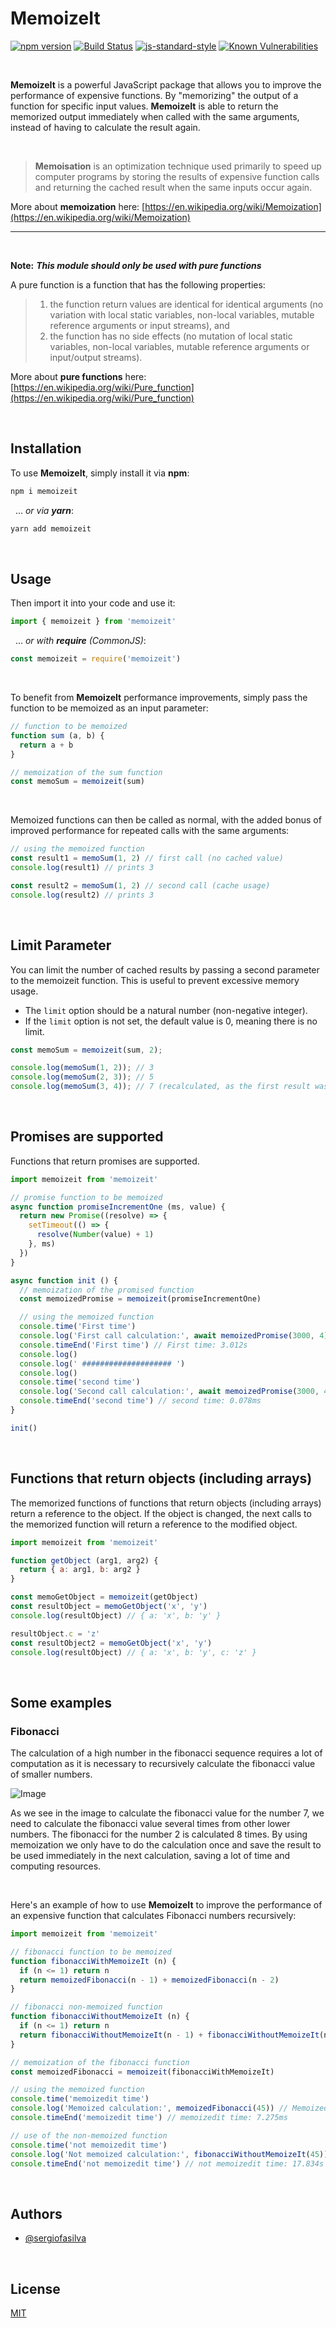 # MemoizeIt
[![npm version](https://img.shields.io/npm/v/memoizeit)](https://www.npmjs.com/package/memoizeit)
[![Build Status](https://img.shields.io/github/actions/workflow/status/sergiofasilva/memoizeit/ci.yml)](https://github.com/sergiofasilva/memoizeit/actions)
[![js-standard-style](https://img.shields.io/badge/code%20style-standard-brightgreen.svg?style=flat)](https://standardjs.com/)
[![Known Vulnerabilities](https://snyk.io/test/github/sergiofasilva/memoizeit/badge.svg)](https://snyk.io/test/github/sergiofasilva/memoizeit)

&nbsp;

**MemoizeIt** is a powerful JavaScript package that allows you to improve the performance of expensive functions. By "memorizing" the output of a function for specific input values. **MemoizeIt** is able to return the memorized output immediately when called with the same arguments, instead of having to calculate the result again.

&nbsp;

> **Memoisation** is an optimization technique used primarily to speed up computer programs by storing the results of expensive function calls and returning the cached result when the same inputs occur again.

More about **memoization** here: [https://en.wikipedia.org/wiki/Memoization](https://en.wikipedia.org/wiki/Memoization)

---

&nbsp;

**Note:** **_This module should only be used with pure functions_**

A pure function is a function that has the following properties:

> 1.  the function return values are identical for identical arguments (no variation with local static variables, non-local variables, mutable reference arguments or input streams), and
> 2.  the function has no side effects (no mutation of local static variables, non-local variables, mutable reference arguments or input/output streams).

More about **pure functions** here: [https://en.wikipedia.org/wiki/Pure_function](https://en.wikipedia.org/wiki/Pure_function)

&nbsp;

## Installation

To use **MemoizeIt**, simply install it via **npm**:

```bash
npm i memoizeit
```

&nbsp;
... _or via **yarn**_:

```bash
yarn add memoizeit
```

&nbsp;

## Usage

Then import it into your code and use it:

```javascript
import { memoizeit } from 'memoizeit'
```

&nbsp;
... _or with **require** (CommonJS)_:

```javascript
const memoizeit = require('memoizeit')
```

&nbsp;

To benefit from **MemoizeIt** performance improvements, simply pass the function to be memoized as an input parameter:

```javascript
// function to be memoized
function sum (a, b) {
  return a + b
}

// memoization of the sum function
const memoSum = memoizeit(sum)
```

&nbsp;

Memoized functions can then be called as normal, with the added bonus of improved performance for repeated calls with the same arguments:

```javascript
// using the memoized function
const result1 = memoSum(1, 2) // first call (no cached value)
console.log(result1) // prints 3

const result2 = memoSum(1, 2) // second call (cache usage)
console.log(result2) // prints 3
```
&nbsp;

## Limit Parameter
You can limit the number of cached results by passing a second parameter to the memoizeit function. This is useful to prevent excessive memory usage.

- The `limit` option should be a natural number (non-negative integer).
- If the `limit` option is not set, the default value is 0, meaning there is no limit.

```javascript
const memoSum = memoizeit(sum, 2);

console.log(memoSum(1, 2)); // 3
console.log(memoSum(2, 3)); // 5
console.log(memoSum(3, 4)); // 7 (recalculated, as the first result was deleted from cache)
```

&nbsp;

## Promises are supported

Functions that return promises are supported.

```javascript
import memoizeit from 'memoizeit'

// promise function to be memoized
async function promiseIncrementOne (ms, value) {
  return new Promise((resolve) => {
    setTimeout(() => {
      resolve(Number(value) + 1)
    }, ms)
  })
}

async function init () {
  // memoization of the promised function
  const memoizedPromise = memoizeit(promiseIncrementOne)

  // using the memoized function
  console.time('First time')
  console.log('First call calculation:', await memoizedPromise(3000, 4)) // first call (no cached value)
  console.timeEnd('First time') // First time: 3.012s
  console.log()
  console.log(' #################### ')
  console.log()
  console.time('second time')
  console.log('Second call calculation:', await memoizedPromise(3000, 4)) // second call (cache usage)
  console.timeEnd('second time') // second time: 0.078ms
}

init()
```

&nbsp;

## Functions that return objects (including arrays)

The memorized functions of functions that return objects (including arrays) return a reference to the object. If the object is changed, the next calls to the memorized function will return a reference to the modified object.

```javascript
import memoizeit from 'memoizeit'

function getObject (arg1, arg2) {
  return { a: arg1, b: arg2 }
}

const memoGetObject = memoizeit(getObject)
const resultObject = memoGetObject('x', 'y')
console.log(resultObject) // { a: 'x', b: 'y' }

resultObject.c = 'z'
const resultObject2 = memoGetObject('x', 'y')
console.log(resultObject) // { a: 'x', b: 'y', c: 'z' }
```

&nbsp;

## Some examples

### Fibonacci

The calculation of a high number in the fibonacci sequence requires a lot of computation as it is necessary to recursively calculate the fibonacci value of smaller numbers.

![Image](https://raw.githubusercontent.com/sergiofasilva/memoizeit/main/media/images/fib7.png)

As we see in the image to calculate the fibonacci value for the number 7, we need to calculate the fibonacci value several times from other lower numbers. The fibonacci for the number 2 is calculated 8 times.
By using memoization we only have to do the calculation once and save the result to be used immediately in the next calculation, saving a lot of time and computing resources.

&nbsp;

Here's an example of how to use **MemoizeIt** to improve the performance of an expensive function that calculates Fibonacci numbers recursively:

```javascript
import memoizeit from 'memoizeit'

// fibonacci function to be memoized
function fibonacciWithMemoizeIt (n) {
  if (n <= 1) return n
  return memoizedFibonacci(n - 1) + memoizedFibonacci(n - 2)
}

// fibonacci non-memoized function
function fibonacciWithoutMemoizeIt (n) {
  if (n <= 1) return n
  return fibonacciWithoutMemoizeIt(n - 1) + fibonacciWithoutMemoizeIt(n - 2)
}

// memoization of the fibonacci function
const memoizedFibonacci = memoizeit(fibonacciWithMemoizeIt)

// using the memoized function
console.time('memoizedit time')
console.log('Memoized calculation:', memoizedFibonacci(45)) // Memoized calculation: 1134903170
console.timeEnd('memoizedit time') // memoizedit time: 7.275ms

// use of the non-memoized function
console.time('not memoizedit time')
console.log('Not memoized calculation:', fibonacciWithoutMemoizeIt(45)) // Not memoized calculation: 1134903170
console.timeEnd('not memoizedit time') // not memoizedit time: 17.834s
```

&nbsp;

## Authors

- [@sergiofasilva](https://github.com/sergiofasilva)

&nbsp;

## License

[MIT](https://choosealicense.com/licenses/mit/)
